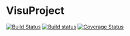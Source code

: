 # VisuProject
[![Build Status](https://travis-ci.org/mahugnon/VisuProject.svg?branch=master)](https://travis-ci.org/mahugnon/VisuProject)
[![Build status](https://ci.appveyor.com/api/projects/status/1wdnjvmlxfbml8qo?svg=true)](https://ci.appveyor.com/project/olekscode/dataframe)
[![Coverage Status](https://coveralls.io/repos/github/PolyMathOrg/DataFrame/badge.svg?branch=master)](https://coveralls.io/github/PolyMathOrg/DataFrame?branch=master)
